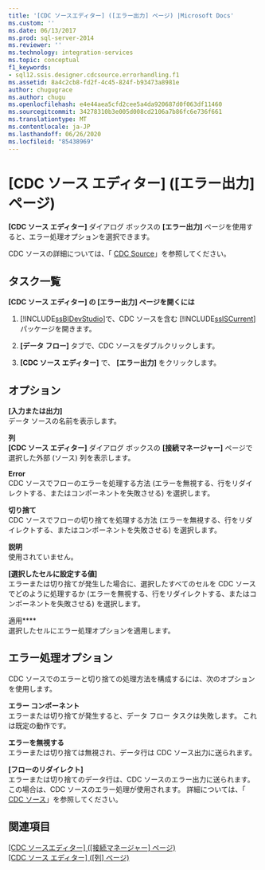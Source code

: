 ```yaml
---
title: '[CDC ソースエディター] ([エラー出力] ページ) |Microsoft Docs'
ms.custom: ''
ms.date: 06/13/2017
ms.prod: sql-server-2014
ms.reviewer: ''
ms.technology: integration-services
ms.topic: conceptual
f1_keywords:
- sql12.ssis.designer.cdcsource.errorhandling.f1
ms.assetid: 8a4c2cb8-fd2f-4c45-824f-b93473a8981e
author: chugugrace
ms.author: chugu
ms.openlocfilehash: e4e44aea5cfd2cee5a4da920687d0f063df11460
ms.sourcegitcommit: 34278310b3e005d008cd2106a7b86fc6e736f661
ms.translationtype: MT
ms.contentlocale: ja-JP
ms.lasthandoff: 06/26/2020
ms.locfileid: "85438969"
---
```

# <a name="cdc-source-editor-error-output-page"></a>[CDC ソース エディター] ([エラー出力] ページ)
  **[CDC ソース エディター]** ダイアログ ボックスの **[エラー出力]** ページを使用すると、エラー処理オプションを選択できます。  
  
 CDC ソースの詳細については、「 [CDC Source](data-flow/cdc-source.md)」を参照してください。  
  
## <a name="task-list"></a>タスク一覧  
 **[CDC ソース エディター] の [エラー出力] ページを開くには**  
  
1.  [!INCLUDE[ssBIDevStudio](../includes/ssbidevstudio-md.md)]で、CDC ソースを含む [!INCLUDE[ssISCurrent](../includes/ssiscurrent-md.md)] パッケージを開きます。  
  
2.  **[データ フロー]** タブで、CDC ソースをダブルクリックします。  
  
3.  **[CDC ソース エディター]** で、 **[エラー出力]** をクリックします。  
  
## <a name="options"></a>オプション  
 **[入力または出力]**  
 データ ソースの名前を表示します。  
  
 **列**  
 **[CDC ソース エディター]** ダイアログ ボックスの **[接続マネージャー]** ページで選択した外部 (ソース) 列を表示します。  
  
 **Error**  
 CDC ソースでフローのエラーを処理する方法 (エラーを無視する、行をリダイレクトする、またはコンポーネントを失敗させる) を選択します。  
  
 **切り捨て**  
 CDC ソースでフローの切り捨てを処理する方法 (エラーを無視する、行をリダイレクトする、またはコンポーネントを失敗させる) を選択します。  
  
 **説明**  
 使用されていません。  
  
 **[選択したセルに設定する値]**  
 エラーまたは切り捨てが発生した場合に、選択したすべてのセルを CDC ソースでどのように処理するか (エラーを無視する、行をリダイレクトする、またはコンポーネントを失敗させる) を選択します。  
  
 適用****  
 選択したセルにエラー処理オプションを適用します。  
  
## <a name="error-handling-options"></a>エラー処理オプション  
 CDC ソースでのエラーと切り捨ての処理方法を構成するには、次のオプションを使用します。  
  
 **エラー コンポーネント**  
 エラーまたは切り捨てが発生すると、データ フロー タスクは失敗します。 これは既定の動作です。  
  
 **エラーを無視する**  
 エラーまたは切り捨ては無視され、データ行は CDC ソース出力に送られます。  
  
 **[フローのリダイレクト]**  
 エラーまたは切り捨てのデータ行は、CDC ソースのエラー出力に送られます。 この場合は、CDC ソースのエラー処理が使用されます。 詳細については、「 [CDC ソース](data-flow/cdc-source.md)」を参照してください。  
  
## <a name="see-also"></a>関連項目  
 [[CDC ソースエディター] &#40;[接続マネージャー] ページ&#41;](../../2014/integration-services/cdc-source-editor-connection-manager-page.md)   
 [[CDC ソース エディター] &#40;[列] ページ&#41;](../../2014/integration-services/cdc-source-editor-columns-page.md)  
  
  
